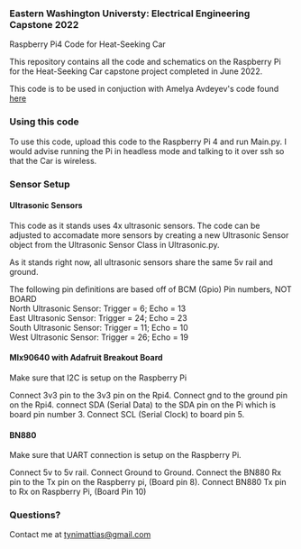 ### Eastern Washington Universty: Electrical Engineering Capstone 2022
Raspberry Pi4 Code for Heat-Seeking Car

This repository contains all the code and schematics on the Raspberry Pi for the Heat-Seeking Car capstone project completed in June 2022.

This code is to be used in conjuction with Amelya Avdeyev's code found [here](https://www.github.com/aavdeyev1/Heat-Seeking-Car)

### Using this code

To use this code, upload this code to the Raspberry Pi 4 and run Main.py. I would advise running the Pi in headless mode and talking to it over ssh so that the Car is wireless. 

### Sensor Setup

#### Ultrasonic Sensors

This code as it stands uses 4x ultrasonic sensors. The code can be adjusted to accomadate more sensors by creating a new Ultrasonic Sensor object from the Ultrasonic Sensor Class in Ultrasonic.py.

As it stands right now, all ultrasonic sensors share the same 5v rail and ground. 

The following pin definitions are based off of BCM (Gpio) Pin numbers, NOT BOARD  
North Ultrasonic Sensor: Trigger = 6; Echo = 13  
East Ultrasonic Sensor: Trigger = 24; Echo = 23  
South Ultrasonic Sensor: Trigger = 11; Echo = 10  
West Ultrasonic Sensor: Trigger = 26; Echo = 19  

#### Mlx90640 with Adafruit Breakout Board

Make sure that I2C is setup on the Raspberry Pi

Connect 3v3 pin to the 3v3 pin on the Rpi4. Connect gnd to the ground pin on the Rpi4. connect SDA (Serial Data) to the SDA pin on the Pi which is board pin number 3. Connect SCL (Serial Clock) to board pin 5. 

#### BN880

Make sure that UART connection is setup on the Raspberry Pi. 

Connect 5v to 5v rail. Connect Ground to Ground. Connect the BN880 Rx pin to the Tx pin on the Raspberry pi, (Board pin 8). Connect BN880 Tx pin to Rx on Raspberry Pi, (Board Pin 10)


### Questions?
Contact me at tynimattias@gmail.com
